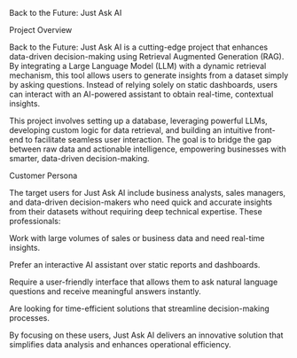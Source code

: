 Back to the Future: Just Ask AI

Project Overview

Back to the Future: Just Ask AI is a cutting-edge project that enhances data-driven decision-making using Retrieval Augmented Generation (RAG). By integrating a Large Language Model (LLM) with a dynamic retrieval mechanism, this tool allows users to generate insights from a dataset simply by asking questions. Instead of relying solely on static dashboards, users can interact with an AI-powered assistant to obtain real-time, contextual insights.

This project involves setting up a database, leveraging powerful LLMs, developing custom logic for data retrieval, and building an intuitive front-end to facilitate seamless user interaction. The goal is to bridge the gap between raw data and actionable intelligence, empowering businesses with smarter, data-driven decision-making.

Customer Persona

The target users for Just Ask AI include business analysts, sales managers, and data-driven decision-makers who need quick and accurate insights from their datasets without requiring deep technical expertise. These professionals:

Work with large volumes of sales or business data and need real-time insights.

Prefer an interactive AI assistant over static reports and dashboards.

Require a user-friendly interface that allows them to ask natural language questions and receive meaningful answers instantly.

Are looking for time-efficient solutions that streamline decision-making processes.

By focusing on these users, Just Ask AI delivers an innovative solution that simplifies data analysis and enhances operational efficiency.
